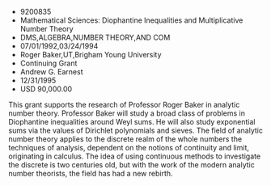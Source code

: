 
* 9200835
* Mathematical Sciences: Diophantine Inequalities and Multiplicative Number Theory
* DMS,ALGEBRA,NUMBER THEORY,AND COM
* 07/01/1992,03/24/1994
* Roger Baker,UT,Brigham Young University
* Continuing Grant
* Andrew G. Earnest
* 12/31/1995
* USD 90,000.00

This grant supports the research of Professor Roger Baker in analytic number
theory. Professor Baker will study a broad class of problems in Diophantine
inequalities around Weyl sums. He will also study exponential sums via the
values of Dirichlet polynomials and sieves. The field of analytic number theory
applies to the discrete realm of the whole numbers the techniques of analysis,
dependent on the notions of continuity and limit, originating in calculus. The
idea of using continuous methods to investigate the discrete is two centuries
old, but with the work of the modern analytic number theorists, the field has
had a new rebirth.

